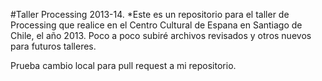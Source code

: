 #Taller Processing 2013-14.
*Este es un repositorio para el taller de Processing que realice en el Centro Cultural de Espana en Santiago de Chile, el año 2013. Poco a poco subiré archivos revisados y otros nuevos para futuros talleres.

Prueba cambio local para pull request a mi repositorio. 
